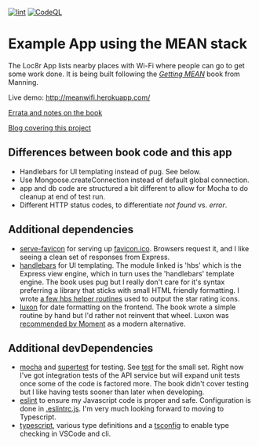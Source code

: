 [![lint](https://github.com/jrnewton/meanwifi/workflows/lint/badge.svg)](https://github.com/jrnewton/meanwifi/actions?query=workflow%3Alint) [![CodeQL](https://github.com/jrnewton/meanwifi/workflows/CodeQL/badge.svg)](https://github.com/jrnewton/meanwifi/actions?query=workflow%3ACodeQL)

# Example App using the MEAN stack

The Loc8r App lists nearby places with Wi-Fi where people can go to get some work done. It is being built following the _[Getting MEAN](https://www.manning.com/books/getting-mean-with-mongo-express-angular-and-node)_ book from Manning.

Live demo: http://meanwifi.herokuapp.com/

[Errata and notes on the book](ERRATA.md)

[Blog covering this project](https://www.3plb.com)

## Differences between book code and this app

- Handlebars for UI templating instead of pug. See below.
- Use Mongoose.createConnection instead of default global connection.
- app and db code are structured a bit different to allow for Mocha to do cleanup at end of test run.
- Different HTTP status codes, to differentiate _not found_ vs. _error_.

## Additional dependencies

- [serve-favicon](https://www.npmjs.com/package/serve-favicon) for serving up [favicon.ico](assets/favicon.ico). Browsers request it, and I like seeing a clean set of responses from Express.
- [handlebars](https://www.npmjs.com/package/hbs) for UI templating. The module linked is 'hbs' which is the Express view engine, which in turn uses the 'handlebars' template engine. The book uses pug but I really don't care for it's syntax preferring a library that sticks with small HTML friendly formatting. I wrote [a few hbs helper routines](hbs-helpers.js) used to output the star rating icons.
- [luxon](https://www.npmjs.com/package/luxon) for date formatting on the frontend. The book wrote a simple routine by hand but I'd rather not reinvent that wheel. Luxon was [recommended by Moment](https://momentjs.com/docs/#/-project-status/) as a modern alternative.

## Additional devDependencies

- [mocha](https://www.npmjs.com/package/mocha) and [supertest](https://www.npmjs.com/package/supertest) for testing. See [test](test) for the small set. Right now I've got integration tests of the API service but will expand unit tests once some of the code is factored more. The book didn't cover testing but I like having tests sooner than later when developing.
- [eslint](https://www.npmjs.com/package/eslint) to ensure my Javascript code is proper and safe. Configuration is done in [.eslintrc.js](.eslintrc.js). I'm very much looking forward to moving to Typescript.
- [typescript](https://www.npmjs.com/package/typescript), various type definitions and a [tsconfig](https://github.com/jrnewton/meanwifi/blob/main/tsconfig.json) to enable type checking in VSCode and cli.
